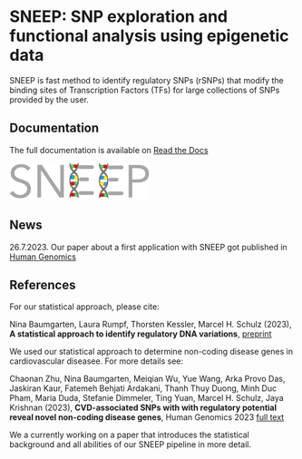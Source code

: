 # SNEEP: SNP exploration and functional analysis using epigenetic data

SNEEP is fast method to identify regulatory SNPs (rSNPs) that modify the binding sites of Transcription Factors (TFs) for large collections of SNPs provided by the user. 

## Documentation
The full documentation is available on [Read the Docs](https://sneep.readthedocs.io/en/latest/index.html)

![sneep_logo.png](sneep_logo.png)

## News
26.7.2023. Our paper about a first application with SNEEP got published in [Human Genomics](https://humgenomics.biomedcentral.com/articles/10.1186/s40246-023-00513-4)

## References

For our statistical approach, please cite: 

Nina Baumgarten, Laura Rumpf, Thorsten Kessler, Marcel H. Schulz (2023), **A statistical approach to identify regulatory DNA variations**,
[preprint](https://doi.org/10.1101/2023.01.31.526404)

We used our statistical approach to determine non-coding disease genes in cardiovascular diseasee. For more details see: 

Chaonan Zhu, Nina Baumgarten, Meiqian Wu, Yue Wang, Arka Provo Das, Jaskiran Kaur, Fatemeh Behjati Ardakani, Thanh Thuy Duong, Minh Duc Pham, Maria Duda, Stefanie Dimmeler, Ting Yuan, Marcel H. Schulz, Jaya Krishnan (2023), **CVD-associated SNPs with with regulatory potential reveal novel non-coding disease genes**, Human Genomics 2023 [full text](https://humgenomics.biomedcentral.com/articles/10.1186/s40246-023-00513-4)

We a currently working on a paper that introduces the statistical background and all abilities of our SNEEP pipeline in more detail.


